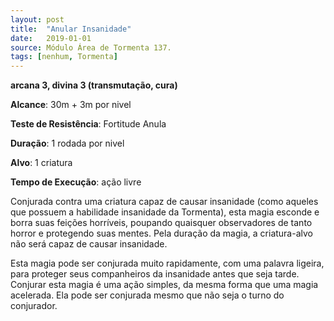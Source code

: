 ```yaml
---
layout: post
title:  "Anular Insanidade"
date:   2019-01-01
source: Módulo Área de Tormenta 137.
tags: [nenhum, Tormenta]
---
```


**arcana 3, divina 3 (transmutação, cura)**

**Alcance**: 30m + 3m por nivel

**Teste de Resistência**: Fortitude Anula

**Duração**: 1 rodada por nivel

**Alvo**: 1 criatura

**Tempo de Execução**: ação livre

Conjurada contra uma criatura capaz de causar insanidade (como aqueles que possuem a habilidade insanidade da Tormenta), esta magia esconde e borra suas feições horríveis, poupando quaisquer observadores de tanto horror e protegendo suas mentes. Pela duração da magia, a criatura-alvo não será capaz de causar insanidade. 

Esta magia pode ser conjurada muito rapidamente, com uma palavra ligeira, para proteger seus companheiros da insanidade antes que seja tarde. Conjurar esta magia é uma ação simples, da mesma forma que uma magia acelerada. Ela pode ser conjurada mesmo que não seja o turno do conjurador. 

